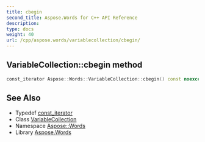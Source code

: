 ```yaml
---
title: cbegin
second_title: Aspose.Words for C++ API Reference
description: 
type: docs
weight: 40
url: /cpp/aspose.words/variablecollection/cbegin/
---
```

## VariableCollection::cbegin method




```cpp
const_iterator Aspose::Words::VariableCollection::cbegin() const noexcept
```

## See Also

* Typedef [const_iterator](../const_iterator/)
* Class [VariableCollection](../)
* Namespace [Aspose::Words](../../)
* Library [Aspose.Words](../../../)
